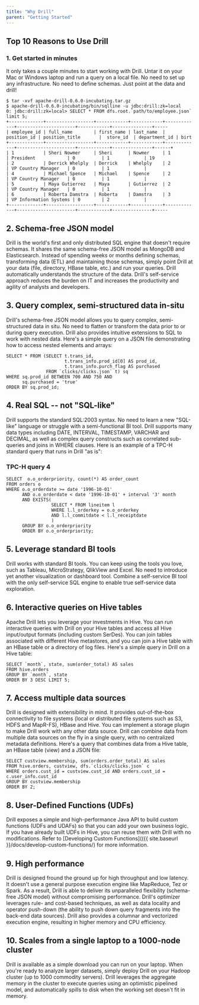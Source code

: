 ```yaml
---
title: "Why Drill"
parent: "Getting Started"
---
```


## Top 10 Reasons to Use Drill

### 1. Get started in minutes

It only takes a couple minutes to start working with Drill. Untar it on your Mac or Windows laptop and run a query on a local file. No need to set up any infrastructure. No need to define schemas. Just point at the data and drill!

    $ tar -xvf apache-drill-0.6.0-incubating.tar.gz
    $ apache-drill-0.6.0-incubating/bin/sqlline -u jdbc:drill:zk=local
    0: jdbc:drill:zk=local> SELECT * FROM dfs.root.`path/to/employee.json` limit 5;
    +-------------+------------------+------------+------------+-------------+----------------------+------------+---------------+-----
    | employee_id | full_name        | first_name | last_name  | position_id | position_title       |  store_id  | department_id | birt 
    +-------------+------------------+------------+------------+-------------+----------------------+------------+---------------+------+
    | 1           | Sheri Nowmer     | Sheri      | Nowmer     | 1           | President            | 0          | 1             | 19   
    | 2           | Derrick Whelply  | Derrick    | Whelply    | 2           | VP Country Manager   | 0          | 1             |
    | 4           | Michael Spence   | Michael    | Spence     | 2           | VP Country Manager   | 0          | 1             |
    | 5           | Maya Gutierrez   | Maya       | Gutierrez  | 2           | VP Country Manager   | 0          | 1             |
    | 6           | Roberta Damstra  | Roberta    | Damstra    | 3           | VP Information Systems | 0        | 2             |
    +-------------+------------------+------------+------------+-------------+----------------------+------------+---------------+-----

## 2. Schema-free JSON model
Drill is the world's first and only distributed SQL engine that doesn't require schemas. It shares the same schema-free JSON model as MongoDB and Elasticsearch. Instead of spending weeks or months defining schemas, transforming data (ETL) and maintaining those schemas, simply point Drill at your data (file, directory, HBase table, etc.) and run your queries. Drill automatically understands the structure of the data. Drill's self-service approach reduces the burden on IT and increases the productivity and agility of analysts and developers.

## 3. Query complex, semi-structured data in-situ
Drill's schema-free JSON model allows you to query complex, semi-structured data in situ. No need to flatten or transform the data prior to or during query execution. Drill also provides intuitive extensions to SQL to work with nested data. Here's a simple query on a JSON file demonstrating how to access nested elements and arrays:

    SELECT * FROM (SELECT t.trans_id,
                          t.trans_info.prod_id[0] AS prod_id,
                          t.trans_info.purch_flag AS purchased
                   FROM `clicks/clicks.json` t) sq
    WHERE sq.prod_id BETWEEN 700 AND 750 AND
          sq.purchased = 'true'
    ORDER BY sq.prod_id;


## 4. Real SQL -- not "SQL-like"
Drill supports the standard SQL:2003 syntax. No need to learn a new "SQL-like" language or struggle with a semi-functional BI tool. Drill supports many data types including DATE, INTERVAL, TIMESTAMP, VARCHAR and DECIMAL, as well as complex query constructs such as correlated sub-queries and joins in WHERE clauses. Here is an example of a TPC-H standard query that runs in Drill "as is":

### TPC-H query 4

    SELECT  o.o_orderpriority, count(*) AS order_count
    FROM orders o
    WHERE o.o_orderdate >= date '1996-10-01'
          AND o.o_orderdate < date '1996-10-01' + interval '3' month
          AND EXISTS(
                     SELECT * FROM lineitem l 
                     WHERE l.l_orderkey = o.o_orderkey
                     AND l.l_commitdate < l.l_receiptdate
                     )
          GROUP BY o.o_orderpriority
          ORDER BY o.o_orderpriority;

## 5. Leverage standard BI tools
Drill works with standard BI tools. You can keep using the tools you love, such as Tableau, MicroStrategy, QlikView and Excel. No need to introduce yet another visualization or dashboard tool. Combine a self-service BI tool with the only self-service SQL engine to enable true self-service data exploration.

## 6. Interactive queries on Hive tables
Apache Drill lets you leverage your investments in Hive. You can run interactive queries with Drill on your Hive tables and access all Hive input/output formats (including custom SerDes). You can join tables associated with different Hive metastores, and you can join a Hive table with an HBase table or a directory of log files. Here's a simple query in Drill on a Hive table:

    SELECT `month`, state, sum(order_total) AS sales
    FROM hive.orders 
    GROUP BY `month`, state
    ORDER BY 3 DESC LIMIT 5;


## 7. Access multiple data sources
Drill is designed with extensibility in mind. It provides out-of-the-box connectivity to file systems (local or distributed file systems such as S3, HDFS and MapR-FS), HBase and Hive. You can implement a storage plugin to make Drill work with any other data source. Drill can combine data from multiple data sources on the fly in a single query, with no centralized metadata definitions. Here's a query that combines data from a Hive table, an HBase table (view) and a JSON file:

    SELECT custview.membership, sum(orders.order_total) AS sales
    FROM hive.orders, custview, dfs.`clicks/clicks.json` c 
    WHERE orders.cust_id = custview.cust_id AND orders.cust_id = c.user_info.cust_id 
    GROUP BY custview.membership
    ORDER BY 2;

## 8. User-Defined Functions (UDFs)
Drill exposes a simple and high-performance Java API to build custom functions (UDFs and UDAFs) so that you can add your own business logic. If you have already built UDFs in Hive, you can reuse them with Drill with no modifications. Refer to [Developing Custom Functions](({{ site.baseurl }}/docs/develop-custom-functions/) for more information.


## 9. High performance
Drill is designed fround the ground up for high throughput and low latency. It doesn't use a general purpose execution engine like MapReduce, Tez or Spark. As a result, Drill is able to deliver its unparalleled flexibility (schema-free JSON model) without compromising performance. Drill's optimizer leverages rule- and cost-based techniques, as well as data locality and operator push-down (the ability to push down query fragments into the back-end data sources). Drill also provides a columnar and vectorized execution engine, resulting in higher memory and CPU efficiency.

## 10. Scales from a single laptop to a 1000-node cluster
Drill is available as a simple download you can run on your laptop. When you're ready to analyze larger datasets, simply deploy Drill on your Hadoop cluster (up to 1000 commodity servers). Drill leverages the aggregate memory in the cluster to execute queries using an optimistic pipelined model, and automatically spills to disk when the working set doesn't fit in memory.
